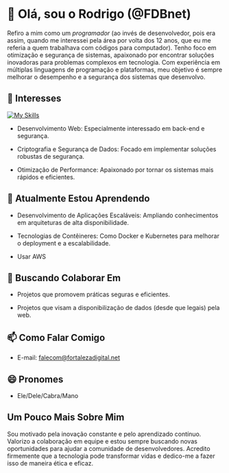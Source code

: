 # 👋 Olá, sou o Rodrigo (@FDBnet) #

Refiro a mim como um _programador_ (ao invés de desenvolvedor, pois era assim, quando me interessei pela área por volta dos 12 anos, que eu me referia a quem trabalhava com códigos para computador). Tenho foco em otimização e segurança de sistemas, apaixonado por encontrar soluções inovadoras para problemas complexos em tecnologia. Com experiência em múltiplas linguagens de programação e plataformas, meu objetivo é sempre melhorar o desempenho e a segurança dos sistemas que desenvolvo.

## 👀 Interesses ##

[![My Skills](https://skillicons.dev/icons?i=php,js,mysql,css,html,codepen,cloudflare,bootstrap,wordpress,windows&theme=light)](https://skillicons.dev)

- Desenvolvimento Web: Especialmente interessado em back-end e segurança.

- Criptografia e Segurança de Dados: Focado em implementar soluções robustas de segurança.

- Otimização de Performance: Apaixonado por tornar os sistemas mais rápidos e eficientes.



## 🌱 Atualmente Estou Aprendendo ##

- Desenvolvimento de Aplicações Escaláveis: Ampliando conhecimentos em arquiteturas de alta disponibilidade.

- Tecnologias de Contêineres: Como Docker e Kubernetes para melhorar o deployment e a escalabilidade.

- Usar AWS



## 💞️ Buscando Colaborar Em ##

- Projetos que promovem práticas seguras e eficientes.

- Projetos que visam a disponibilização de dados (desde que legais) pela web.



## 📫 Como Falar Comigo ##
  
- E-mail: falecom@fortalezadigital.net


## 😄 Pronomes ##
  
- Ele/Dele/Cabra/Mano


## Um Pouco Mais Sobre Mim ##

Sou motivado pela inovação constante e pelo aprendizado contínuo. Valorizo a colaboração em equipe e estou sempre buscando novas oportunidades para ajudar a comunidade de desenvolvedores. Acredito firmemente que a tecnologia pode transformar vidas e dedico-me a fazer isso de maneira ética e eficaz.

<!---
FDBnet/FDBnet is a ✨ special ✨ repository because its `README.md` (this file) appears on your GitHub profile.
You can click the Preview link to take a look at your changes.
--->
